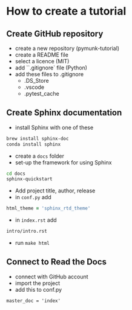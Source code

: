 
How to create a tutorial
========================

Create GitHub repository
------------------------

* create a new repository (pymunk-tutorial)
* create a README file
* select a licence (MIT)
* add ``.gitignore` file (Python)
* add these files to .gitignore
  * .DS_Store
  * .vscode
  * .pytest_cache

Create Sphinx documentation
---------------------------

* install Sphinx with one of these

```zsh
brew install sphinx-doc
conda install sphinx
```

* create a ``docs`` folder
* set-up the framework for using Sphinx

```zsh
cd docs
sphinx-quickstart
```

* Add project title, author, release
* in ``conf.py`` add

```zsh
html_theme = 'sphinx_rtd_theme'
```

* in ``index.rst`` add

```bash
intro/intro.rst
```

* run ``make html``

Connect to Read the Docs
------------------------

* connect with GitHub account
* import the project
* add this to conf.py

```
master_doc = 'index'
```